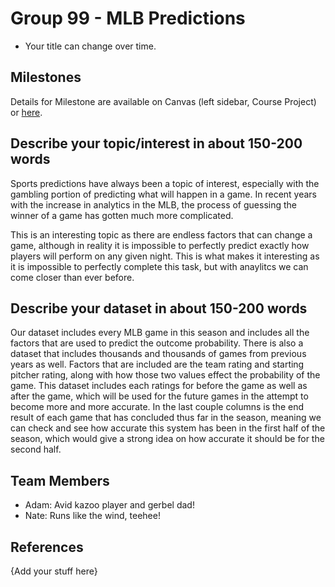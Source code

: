 # Group 99 - MLB Predictions

- Your title can change over time.

## Milestones

Details for Milestone are available on Canvas (left sidebar, Course Project) or [here](https://firas.moosvi.com/courses/data301/project/milestone01.html).

## Describe your topic/interest in about 150-200 words

Sports predictions have always been a topic of interest, especially with the gambling portion of predicting what will happen in a game. In recent years with the increase in analytics in the MLB, the process of guessing the winner of a game has gotten much more complicated.

This is an interesting topic as there are endless factors that can change a game, although in reality it is impossible to perfectly predict exactly how players will perform on any given night. This is what makes it interesting as it is impossible to perfectly complete this task, but with anaylitcs we can come closer than ever before.

## Describe your dataset in about 150-200 words

Our dataset includes every MLB game in this season and includes all the factors that are used to predict the outcome probability. There is also a dataset that includes thousands and thousands of games from previous years as well. Factors that are included are the team rating and starting pitcher rating, along with how those two values effect the probability of the game. This dataset includes each ratings for before the game as well as after the game, which will be used for the future games in the attempt to become more and more accurate. In the last couple columns is the end result of each game that has concluded thus far in the season, meaning we can check and see how accurate this system has been in the first half of the season, which would give a strong idea on how accurate it should be for the second half.

## Team Members

- Adam: Avid kazoo player and gerbel dad!
- Nate: Runs like the wind, teehee!

## References

{Add your stuff here}
